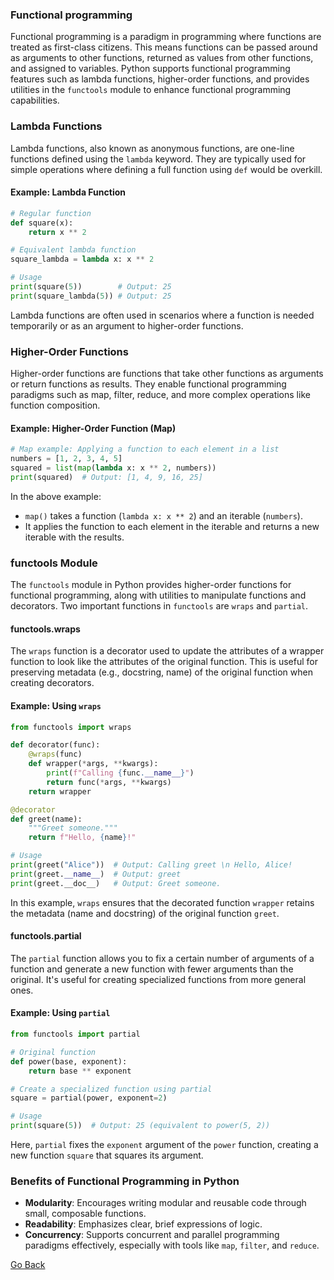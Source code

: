 ### Functional programming

Functional programming is a paradigm in programming where functions are treated as first-class citizens. This means functions can be passed around as arguments to other functions, returned as values from other functions, and assigned to variables. Python supports functional programming features such as lambda functions, higher-order functions, and provides utilities in the `functools` module to enhance functional programming capabilities.

### Lambda Functions

Lambda functions, also known as anonymous functions, are one-line functions defined using the `lambda` keyword. They are typically used for simple operations where defining a full function using `def` would be overkill.

#### Example: Lambda Function

```python
# Regular function
def square(x):
    return x ** 2

# Equivalent lambda function
square_lambda = lambda x: x ** 2

# Usage
print(square(5))        # Output: 25
print(square_lambda(5)) # Output: 25
```

Lambda functions are often used in scenarios where a function is needed temporarily or as an argument to higher-order functions.

### Higher-Order Functions

Higher-order functions are functions that take other functions as arguments or return functions as results. They enable functional programming paradigms such as map, filter, reduce, and more complex operations like function composition.

#### Example: Higher-Order Function (Map)

```python
# Map example: Applying a function to each element in a list
numbers = [1, 2, 3, 4, 5]
squared = list(map(lambda x: x ** 2, numbers))
print(squared)  # Output: [1, 4, 9, 16, 25]
```

In the above example:

- `map()` takes a function (`lambda x: x ** 2`) and an iterable (`numbers`).
- It applies the function to each element in the iterable and returns a new iterable with the results.

### functools Module

The `functools` module in Python provides higher-order functions for functional programming, along with utilities to manipulate functions and decorators. Two important functions in `functools` are `wraps` and `partial`.

#### functools.wraps

The `wraps` function is a decorator used to update the attributes of a wrapper function to look like the attributes of the original function. This is useful for preserving metadata (e.g., docstring, name) of the original function when creating decorators.

#### Example: Using `wraps`

```python
from functools import wraps

def decorator(func):
    @wraps(func)
    def wrapper(*args, **kwargs):
        print(f"Calling {func.__name__}")
        return func(*args, **kwargs)
    return wrapper

@decorator
def greet(name):
    """Greet someone."""
    return f"Hello, {name}!"

# Usage
print(greet("Alice"))  # Output: Calling greet \n Hello, Alice!
print(greet.__name__)  # Output: greet
print(greet.__doc__)   # Output: Greet someone.
```

In this example, `wraps` ensures that the decorated function `wrapper` retains the metadata (name and docstring) of the original function `greet`.

#### functools.partial

The `partial` function allows you to fix a certain number of arguments of a function and generate a new function with fewer arguments than the original. It's useful for creating specialized functions from more general ones.

#### Example: Using `partial`

```python
from functools import partial

# Original function
def power(base, exponent):
    return base ** exponent

# Create a specialized function using partial
square = partial(power, exponent=2)

# Usage
print(square(5))  # Output: 25 (equivalent to power(5, 2))
```

Here, `partial` fixes the `exponent` argument of the `power` function, creating a new function `square` that squares its argument.

### Benefits of Functional Programming in Python

- **Modularity**: Encourages writing modular and reusable code through small, composable functions.
- **Readability**: Emphasizes clear, brief expressions of logic.
- **Concurrency**: Supports concurrent and parallel programming paradigms effectively, especially with tools like `map`, `filter`, and `reduce`.

[Go Back](javascript:history.go(-1))